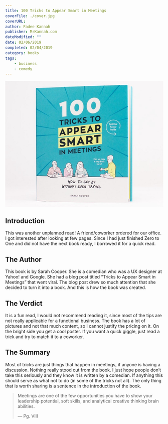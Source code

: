 ```yaml
---
title: 100 Tricks to Appear Smart in Meetings
coverFile: ./cover.jpg
coverURL:
author: Fadee Kannah
publisher: MrKannah.com
dateModified: ""
date: 02/06/2019
completed: 02/04/2019
category: books
tags:
    - business
    - comedy
---
```

![Cover](./cover.jpg)
## Introduction

This was another unplanned read! A friend/coworker ordered for our office. I got interested after looking at few pages. Since I had just finished Zero to One and did not have the next book ready, I borrowed it for a quick read.

## The Author

This book is by Sarah Cooper. She is a comedian who was a UX designer at Yahoo! and Google. She had a blog post titled “Tricks to Appear Smart in Meetings” that went viral. The blog post drew so much attention that she decided to turn it into a book. And this is how the book was created.

## The Verdict

It is a fun read, I would not recommend reading it, since most of the tips are not really applicable for a functional business. The book has a lot of pictures and not that much content, so I cannot justify the pricing on it. On the bright side you get a cool poster. If you want a quick giggle, just read a trick and try to match it to a coworker.

## The Summary

Most of tricks are just things that happen in meetings, if anyone is having a discussion. Nothing really stood out from the book. I just hope people don’t take this seriously and they know it is written by a comedian. If anything this should serve as what not to do (in some of the tricks not all). The only thing that is worth sharing is a sentence in the introduction of the book.

> Meetings are one of the few opportunities you have to show your leadership potential, soft skills, and analytical creative thinking brain abilities.
>
> — Pg. VIII

